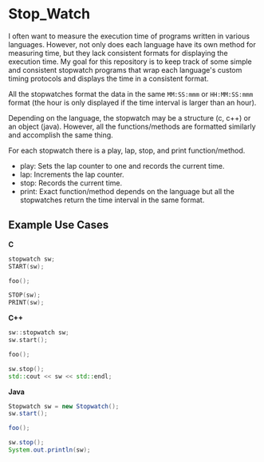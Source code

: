 # Stop_Watch

I often want to measure the execution time of programs written in various languages. However, not only does each language have its own method for measuring time, but they lack consistent formats for displaying the execution time. My goal for this repository is to keep track of some simple and consistent stopwatch programs that wrap each language's custom timing protocols and displays the time in a consistent format. 

All the stopwatches format the data in the same `MM:SS:mmm` or `HH:MM:SS:mmm` format (the hour is only displayed if the time interval is larger than an hour).

Depending on the language, the stopwatch may be a structure (c, c++) or an object (java). However, all the functions/methods are formatted similarly and accomplish the same thing.

For each stopwatch there is a play, lap, stop, and print function/method.
- play: Sets the lap counter to one and records the current time.
- lap: Increments the lap counter.
- stop: Records the current time.
- print: Exact function/method depends on the language but all the stopwatches return the time interval in the same format.

## Example Use Cases

**C**

```c
stopwatch sw;
START(sw);

foo();

STOP(sw);
PRINT(sw);
```

**C++**

```cpp
sw::stopwatch sw;
sw.start();

foo();

sw.stop();
std::cout << sw << std::endl;
```

**Java**

```java
Stopwatch sw = new Stopwatch();
sw.start();

foo();

sw.stop();
System.out.println(sw);
```


